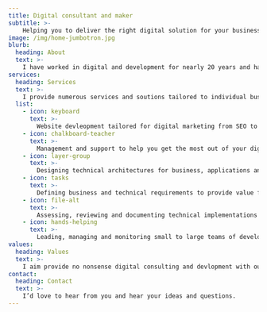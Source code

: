 ```yaml
---
title: Digital consultant and maker
subtitle: >-
    Helping you to deliver the right digital solution for your business
image: /img/home-jumbotron.jpg
blurb:
  heading: About
  text: >-
    I have worked in digital and development for nearly 20 years and have experience designing, defining, architecting and integrating technology solutions across a range of businesses and industries. My passion lies in creating technology based products and solutions. 
services:
  heading: Services
  text: >-
    I provide numerous services and soutions tailored to individual business needs, helping businesses of all sizes from small business and startups to large corporates.
  list:
    - icon: keyboard
      text: >-
        Website devleopment tailored for digital marketing from SEO to social. 
    - icon: chalkboard-teacher
      text: >-
        Management and support to help you get the most out of your digital presense.
    - icon: layer-group
      text: >-
        Designing technical architectures for business, applications and infrastructure solutions.
    - icon: tasks
      text: >-
        Defining business and technical requirements to provide value from digital solutions.
    - icon: file-alt
      text: >-
        Assessing, reviewing and documenting technical implementations including providing recommendations and troubleshooting issues.
    - icon: hands-helping
      text: >-
        Leading, managing and monitoring small to large teams of developers and testers across multiple disciplines.
values:
  heading: Values
  text: >-
    I aim provide no nonsense digital consulting and devlopment with out any rubbish, offering the right advice to help enable your business to better understand and manage their digital presense. 
contact:
  heading: Contact
  text: >-
    I’d love to hear from you and hear your ideas and questions.
---
```



